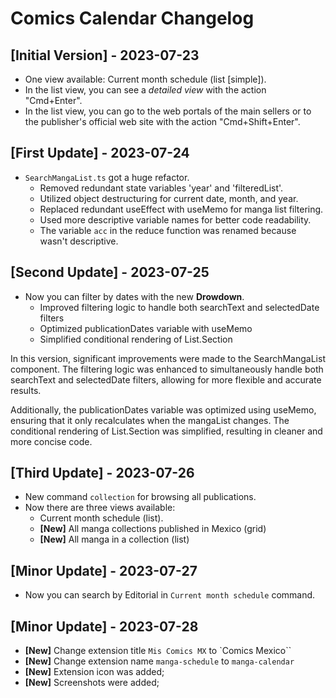 # Comics Calendar Changelog

## [Initial Version] - 2023-07-23

- One view available: Current month schedule (list [simple]).
- In the list view, you can see a *detailed view* with the action "Cmd+Enter".
- In the list view, you can go to the web portals of the main sellers or to the publisher's official web site with the action "Cmd+Shift+Enter".

## [First Update] - 2023-07-24

- `SearchMangaList.ts` got a huge refactor.
  - Removed redundant state variables 'year' and 'filteredList'.
  - Utilized object destructuring for current date, month, and year.
  - Replaced redundant useEffect with useMemo for manga list filtering.
  - Used more descriptive variable names for better code readability.
  - The variable `acc` in the reduce function was renamed because wasn't descriptive.

## [Second Update] - 2023-07-25

- Now you can filter by dates with the new **Drowdown**.
  - Improved filtering logic to handle both searchText and selectedDate filters
  - Optimized publicationDates variable with useMemo
  - Simplified conditional rendering of List.Section

In this version, significant improvements were made to the SearchMangaList component. The filtering logic was enhanced to simultaneously handle both searchText and selectedDate filters, allowing for more flexible and accurate results.

Additionally, the publicationDates variable was optimized using useMemo, ensuring that it only recalculates when the mangaList changes. The conditional rendering of List.Section was simplified, resulting in cleaner and more concise code.

## [Third Update] - 2023-07-26

- New command `collection` for browsing all publications.
- Now there are three views available:
  - Current month schedule (list).
  - **[New]** All manga collections published in Mexico (grid)
  - **[New]** All manga in a collection (list)

## [Minor Update] - 2023-07-27

- Now you can search by Editorial in `Current month schedule` command.

## [Minor Update] - 2023-07-28

- **[New]** Change extension title `Mis Comics MX` to `Comics Mexico``
- **[New]** Change extension name `manga-schedule` to `manga-calendar`
- **[New]** Extension icon was added;
- **[New]** Screenshots were added;